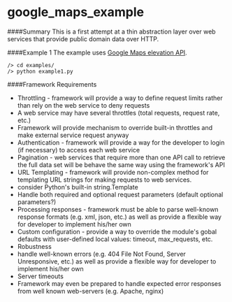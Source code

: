 # google_maps_example

####Summary
This is a first attempt at a thin abstraction layer over web services that provide public domain data over HTTP. 

####Example 1
The example uses [Google Maps elevation API](https://developers.google.com/maps/documentation/elevation/).

```
/> cd examples/
/> python example1.py
```
####Framework Requirements
* Throttling - framework will provide a way to define request limits rather than rely on the web service to deny requests
 * A web service may have several throttles (total requests, request rate, etc.)
 * Framework will provide mechanism to override built-in throttles and make external service request anyway
* Authentication - framework will provide a way for the developer to login (if necessary) to access each web service
* Pagination - web services that require more than one API call to retrieve the full data set will be behave the same way using the framework's API
* URL Templating - framework will provide non-complex method for templating URL strings for making requests to web services.
 * consider Python's built-in string.Template
 * Handle both required and optional request parameters (default optional parameters?)
* Processing responses - framework must be able to parse well-known response formats (e.g. xml, json, etc.) as well as provide a flexible way for developer to implement his/her own
* Custom configuration - provide a way to override the module's gobal defaults with user-defined local values: timeout, max_requests, etc.
* Robustness 
 * handle well-known errors (e.g. 404 File Not Found, Server Unresponsive, etc.) as well as provide a flexible way for developer to implement his/her own
 * Server timeouts
  * Framework may even be prepared to handle expected error responses from well known web-servers (e.g. Apache, nginx)
